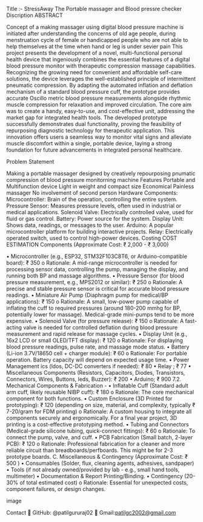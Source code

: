 Title :- StressAway The Portable massager and Blood pressre checker
Discription
ABSTRACT

Concept of a making massager using digital blood pressure machine is initiated after understanding the concerns of old age people, during menstruation cycle of female or handicapped people who are not able to help themselves at the time when hand or leg is under sevier pain This project presents the development of a novel, multi-functional personal health device that ingeniously combines the essential features of a digital blood pressure monitor with therapeutic compression massage capabilities. Recognizing the growing need for convenient and affordable self-care solutions, the device leverages the well-established principle of intermittent pneumatic compression. By adapting the automated inflation and deflation mechanism of a standard blood pressure cuff, the prototype provides accurate Oscillo metric blood pressure measurements alongside rhythmic muscle compression for relaxation and improved circulation. The core aim was to create a handy, easy-to-use, and cost-effective unit, addressing the market gap for integrated health tools. The developed prototype successfully demonstrates dual functionality, proving the feasibility of repurposing diagnostic technology for therapeutic application. This innovation offers users a seamless way to monitor vital signs and alleviate muscle discomfort within a single, portable device, laying a strong foundation for future advancements in integrated personal healthcare.

Problem Statement

Making a portable massager designed by creatively repourposing pnumatic compression of blood pressure monitorning machine
Features
Portable and Multifunction device
Light in weight and compact size
Economical
Painless massager
No involvement of second person
Hardware Components:
Microcontroller: Brain of the operation, controlling the entire system.
Pressure Sensor: Measures pressure levels, often used in industrial or medical applications.
Solenoid Valve: Electrically controlled valve, used for fluid or gas control.
Battery: Power source for the system.
Display Unit: Shows data, readings, or messages to the user.
Arduino: A popular microcontroller platform for building interactive projects.
Relay: Electrically operated switch, used to control high-power devices.
Costing
COST ESTIMATION Components (Approximate Cost: ₹ 2,000 - ₹ 3,000)

• Microcontroller (e.g., ESP32, STM32F103C8T6, or Arduino-compatible board): ₹ 350 o Rationale: A mid-range microcontroller is needed for processing sensor data, controlling the pump, managing the display, and running both BP and massage algorithms. • Pressure Sensor (for blood pressure measurement, e.g., MPS2012 or similar): ₹ 250 o Rationale: A precise and stable pressure sensor is critical for accurate blood pressure readings. • Miniature Air Pump (Diaphragm pump for medical/BP applications): ₹ 150 o Rationale: A small, low-power pump capable of inflating the cuff to required pressures (around 180-200 mmhg for BP, potentially lower for massage). Medical-grade mini-pumps tend to be more expensive. • Solenoid Valve (for pressure release): ₹ 150 o Rationale: A fast-acting valve is needed for controlled deflation during blood pressure measurement and rapid release for massage cycles. • Display Unit (e.g., 16x2 LCD or small OLED/TFT display): ₹ 120 o Rationale: For displaying blood pressure readings, pulse rate, and massage mode status. • Battery (Li-ion 3.7V/18650 cell + charger module): ₹ 60 o Rationale: For portable operation. Battery capacity will depend on expected usage time. • Power Management ics (ldos, DC-DC converters if needed): ₹ 80 • Relay ; ₹ 77 • Miscellaneous Components (Resistors, Capacitors, Diodes, Transistors, Connectors, Wires, Buttons, leds, Buzzer): ₹ 200 • Arduino; ₹ 900 7.2. Mechanical Components & Fabrication - • Inflatable Cuff (Standard adult arm cuff, likely reusable NIBP cuff): ₹ 180 o Rationale: The core mechanical component for both functions. • Custom Enclosure (3D Printed for prototyping): ₹ 120 (depending on size, material, and complexity, typically ₹ 7-20/gram for FDM printing) o Rationale: A custom housing to integrate all components securely and ergonomically. For a final year project, 3D printing is a cost-effective prototyping method. • Tubing and Connectors (Medical-grade silicone tubing, quick-connect fittings): ₹ 60 o Rationale: To connect the pump, valve, and cuff. • PCB Fabrication (Small batch, 2-layer PCB): ₹ 120 o Rationale: Professional fabrication for a cleaner and more reliable circuit than breadboards/perfboards. This might be for 2-3 prototype boards. C. Miscellaneous & Contingency (Approximate Cost: ₹ 500 ) • Consumables (Solder, flux, cleaning agents, adhesives, sandpaper) • Tools (if not already owned/provided by lab - e.g., small hand tools, multimeter) • Documentation & Report Printing/Binding. • Contingency (20-30% of total estimated cost) o Rationale: Essential for unexpected costs, component failures, or design changes.

image

Contact
📧 GitHub: @patilgururaj02
📧 Gmail:patilgc2002@gmail.com
